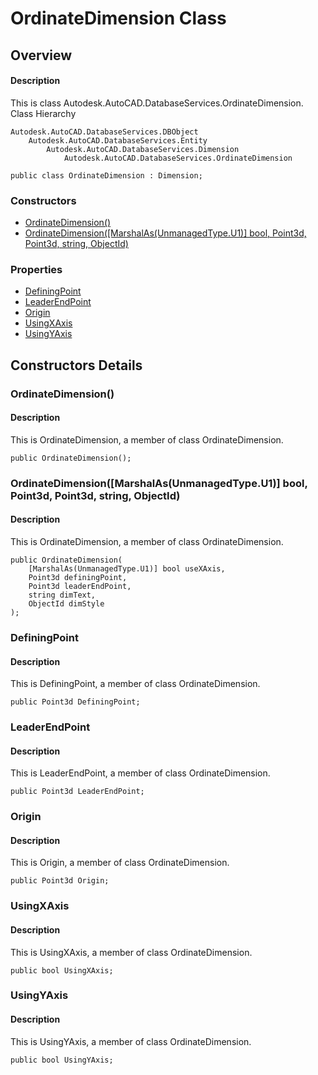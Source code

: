 # OrdinateDimension Class

## Overview

#### Description
This is class Autodesk.AutoCAD.DatabaseServices.OrdinateDimension.
Class Hierarchy
```text
Autodesk.AutoCAD.DatabaseServices.DBObject
    Autodesk.AutoCAD.DatabaseServices.Entity
        Autodesk.AutoCAD.DatabaseServices.Dimension
            Autodesk.AutoCAD.DatabaseServices.OrdinateDimension
```

```text
public class OrdinateDimension : Dimension;
```

### Constructors

- [OrdinateDimension()](#ordinatedimension())
- [OrdinateDimension([MarshalAs(UnmanagedType.U1)] bool, Point3d, Point3d, string, ObjectId)](#ordinatedimension([marshalas(unmanagedtype.u1)]-bool,-point3d,-point3d,-string,-objectid))

### Properties

- [DefiningPoint](#definingpoint)
- [LeaderEndPoint](#leaderendpoint)
- [Origin](#origin)
- [UsingXAxis](#usingxaxis)
- [UsingYAxis](#usingyaxis)


## Constructors Details

### OrdinateDimension()

#### Description
This is OrdinateDimension, a member of class OrdinateDimension.
```text
public OrdinateDimension();
```

### OrdinateDimension([MarshalAs(UnmanagedType.U1)] bool, Point3d, Point3d, string, ObjectId)

#### Description
This is OrdinateDimension, a member of class OrdinateDimension.
```text
public OrdinateDimension(
    [MarshalAs(UnmanagedType.U1)] bool useXAxis, 
    Point3d definingPoint, 
    Point3d leaderEndPoint, 
    string dimText, 
    ObjectId dimStyle
);
```

### DefiningPoint

#### Description
This is DefiningPoint, a member of class OrdinateDimension.
```text
public Point3d DefiningPoint;
```

### LeaderEndPoint

#### Description
This is LeaderEndPoint, a member of class OrdinateDimension.
```text
public Point3d LeaderEndPoint;
```

### Origin

#### Description
This is Origin, a member of class OrdinateDimension.
```text
public Point3d Origin;
```

### UsingXAxis

#### Description
This is UsingXAxis, a member of class OrdinateDimension.
```text
public bool UsingXAxis;
```

### UsingYAxis

#### Description
This is UsingYAxis, a member of class OrdinateDimension.
```text
public bool UsingYAxis;
```
